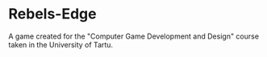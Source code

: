 # Rebels-Edge
 A game created for the "Computer Game Development and Design" course taken in the University of Tartu.
